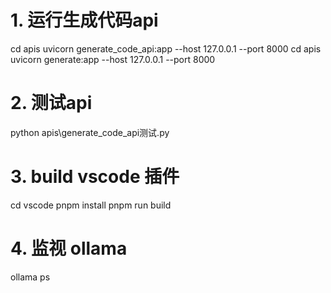 # 1. 运行生成代码api

cd apis 
uvicorn generate_code_api:app --host 127.0.0.1 --port 8000
cd apis 
uvicorn generate:app --host 127.0.0.1 --port 8000

# 2. 测试api

python apis\generate_code_api测试.py

# 3. build vscode 插件

cd vscode
pnpm install
pnpm run build

# 4. 监视 ollama

ollama ps
